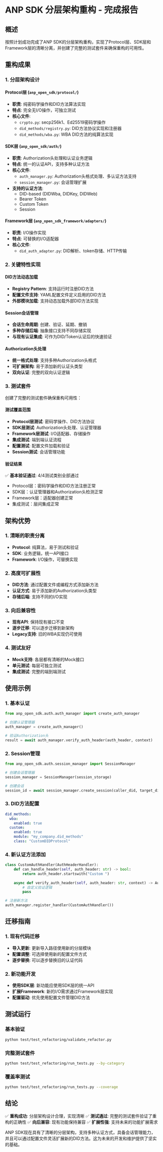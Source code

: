# ANP SDK 分层架构重构 - 完成报告

## 概述

按照计划成功完成了ANP SDK的分层架构重构，实现了Protocol层、SDK层和Framework层的清晰分离，并创建了完整的测试套件来确保重构的可用性。

## 重构成果

### 1. 分层架构设计

#### Protocol层 (`anp_open_sdk/protocol/`)
- **职责**: 纯密码学操作和DID方法算法实现
- **特点**: 完全无I/O操作，可独立测试
- **核心文件**:
  - `crypto.py`: secp256k1、Ed25519密码学操作
  - `did_methods/registry.py`: DID方法协议实现和注册器
  - `did_methods/wba.py`: WBA DID方法的纯算法实现

#### SDK层 (`anp_open_sdk/auth/`)
- **职责**: Authorization头处理和认证业务逻辑
- **特点**: 统一的认证API，支持多种认证方法
- **核心文件**:
  - `auth_manager.py`: Authorization头格式处理、多认证方法支持
  - `session_manager.py`: 会话管理扩展
- **支持的认证方法**:
  - DID-based (DIDWba, DIDKey, DIDWeb)
  - Bearer Token
  - Custom Token
  - Session

#### Framework层 (`anp_open_sdk_framework/adapters/`)
- **职责**: I/O操作实现
- **特点**: 可替换的I/O适配器
- **核心文件**:
  - `did_auth_adapter.py`: DID解析、token存储、HTTP传输

### 2. 关键特性实现

#### DID方法动态加载
- **Registry Pattern**: 支持运行时注册DID方法
- **配置文件支持**: YAML配置文件定义启用的DID方法
- **外部模块加载**: 支持动态加载外部DID方法实现

#### Session会话管理
- **会话生命周期**: 创建、验证、延期、撤销
- **多种存储后端**: 抽象接口支持不同存储实现
- **与现有认证集成**: 可作为DID/Token认证后的快速验证

#### Authorization头处理
- **统一格式处理**: 支持多种Authorization头格式
- **可扩展架构**: 易于添加新的认证头类型
- **双向认证**: 完整的双向认证逻辑

### 3. 测试套件

创建了完整的测试套件确保重构可用性：

#### 测试覆盖范围
- **Protocol层测试**: 密码学操作、DID方法协议
- **SDK层测试**: Authorization头处理、认证管理器
- **Framework层测试**: I/O适配器、存储操作
- **集成测试**: 端到端认证流程
- **配置测试**: 配置文件加载和验证
- **Session测试**: 会话管理功能

#### 验证结果
✅ **基本验证通过**: 4/4测试类别全部通过
- Protocol层：密码学操作和DID方法注册正常
- SDK层：认证管理器和Authorization头检测正常
- Framework层：适配器创建正常  
- 集成测试：层间集成正常

## 架构优势

### 1. 清晰的职责分离
- **Protocol**: 纯算法，易于测试和验证
- **SDK**: 业务逻辑，统一API接口
- **Framework**: I/O操作，可替换实现

### 2. 高度可扩展性
- **DID方法**: 通过配置文件或编程方式添加新方法
- **认证方式**: 易于添加新的Authorization头类型
- **存储后端**: 支持不同的I/O实现

### 3. 向后兼容性
- **现有API**: 保持现有接口不变
- **逐步迁移**: 可以逐步迁移到新架构
- **Legacy支持**: 旧的WBA实现仍可使用

### 4. 测试友好
- **Mock支持**: 各层都有清晰的Mock接口
- **单元测试**: 每层可独立测试
- **集成测试**: 完整的端到端测试

## 使用示例

### 1. 基本认证
```python
from anp_open_sdk.auth.auth_manager import create_auth_manager

# 创建认证管理器
auth_manager = create_auth_manager()

# 验证Authorization头
result = await auth_manager.verify_auth_header(auth_header, context)
```

### 2. Session管理
```python
from anp_open_sdk.auth.session_manager import SessionManager

# 创建会话管理器
session_manager = SessionManager(session_storage)

# 创建会话
session_id = await session_manager.create_session(caller_did, target_did)
```

### 3. DID方法配置
```yaml
did_methods:
  wba:
    enabled: true
  custom:
    enabled: true
    module: "my_company.did_methods"
    class: "CustomDIDProtocol"
```

### 4. 新认证方法添加
```python
class CustomAuthHandler(AuthHeaderHandler):
    def can_handle_header(self, auth_header: str) -> bool:
        return auth_header.startswith("Custom ")
    
    async def verify_auth_header(self, auth_header: str, context) -> AuthenticationResult:
        # 自定义验证逻辑
        pass

# 注册新方法
auth_manager.register_handler(CustomAuthHandler())
```

## 迁移指南

### 1. 现有代码迁移
- **导入更新**: 更新导入路径使用新的分层模块
- **配置调整**: 可选择使用新的配置文件方式
- **逐步替换**: 可以逐步替换旧的认证代码

### 2. 新功能开发
- **使用SDK层**: 新功能应使用SDK层的统一API
- **扩展Framework**: 新的I/O需求通过Framework层实现
- **配置驱动**: 优先使用配置文件管理DID方法

## 测试运行

### 基本验证
```bash
python test/test_refactoring/validate_refactor.py
```

### 完整测试套件
```bash
python test/test_refactoring/run_tests.py --by-category
```

### 覆盖率测试
```bash
python test/test_refactoring/run_tests.py --coverage
```

## 结论

✅ **重构成功**: 分层架构设计合理，实现清晰
✅ **测试通过**: 完整的测试套件验证了重构的正确性
✅ **向后兼容**: 现有功能保持兼容
✅ **扩展性强**: 支持未来的功能扩展需求

ANP SDK现在具有了清晰的分层架构，支持多种认证方式，具备会话管理能力，并且可以通过配置文件灵活扩展新的DID方法。这为未来的开发和维护提供了坚实的基础。